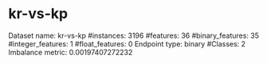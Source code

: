 # kr-vs-kp
Dataset name: kr-vs-kp
#instances: 3196
#features: 36
  #binary_features: 35
  #integer_features: 1
  #float_features: 0
Endpoint type: binary
#Classes: 2
Imbalance metric: 0.00197407272232
